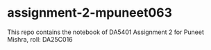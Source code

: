 # assignment-2-mpuneet063
This repo contains the notebook of DA5401 Assignment 2 for Puneet Mishra, roll: DA25C016

